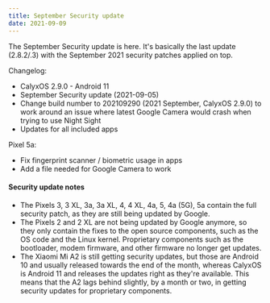 ```yaml
---
title: September Security update
date: 2021-09-09
---
```


The September Security update is here. It's basically the last update (2.8.2/.3) with the September 2021 security patches applied on top.

Changelog:
* CalyxOS 2.9.0 - Android 11
* September Security update (2021-09-05)
* Change build number to 202109290 (2021 September, CalyxOS 2.9.0) to work around an issue where latest Google Camera would crash when trying to use Night Sight
* Updates for all included apps

Pixel 5a:
* Fix fingerprint scanner / biometric usage in apps
* Add a file needed for Google Camera to work

<div class="alert alert-info" markdown="0">
<h4>Security update notes</h4>
<ul>
<li>The Pixels 3, 3 XL, 3a, 3a XL, 4, 4 XL, 4a, 5, 4a (5G), 5a contain the full security patch, as they are still being updated by Google.</li>
<li>The Pixels 2 and 2 XL are not being updated by Google anymore, so they only contain the fixes to the open source components, such as the OS code and the Linux kernel. Proprietary components such as the bootloader, modem firmware, and other firmware no longer get updates.</li>
<li>The Xiaomi Mi A2 is still getting security updates, but those are Android 10 and usually released towards the end of the month, whereas CalyxOS is Android 11 and releases the updates right as they're available. This means that the A2 lags behind slightly, by a month or two, in getting security updates for proprietary components.</li>
</ul>
</div>